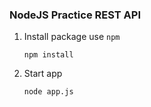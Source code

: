 ### NodeJS Practice REST API
1. Install package use `npm`

    `npm install`

2. Start app

    `node app.js`